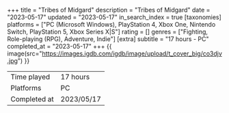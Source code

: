 +++
title = "Tribes of Midgard"
description = "Tribes of Midgard"
date = "2023-05-17"
updated = "2023-05-17"
in_search_index = true
[taxonomies]
platforms = ["PC (Microsoft Windows), PlayStation 4, Xbox One, Nintendo Switch, PlayStation 5, Xbox Series X|S"]
rating = []
genres = ["Fighting, Role-playing (RPG), Adventure, Indie"]
[extra]
subtitle = "17 hours - PC"
completed_at = "2023-05-17"
+++
{{ image(src="https://images.igdb.com/igdb/image/upload/t_cover_big/co3djv.jpg") }}

|              |            |
| ------------ | ---------- |
| Time played  | 17 hours |
| Platforms    | PC |
| Completed at | 2023/05/17 |

